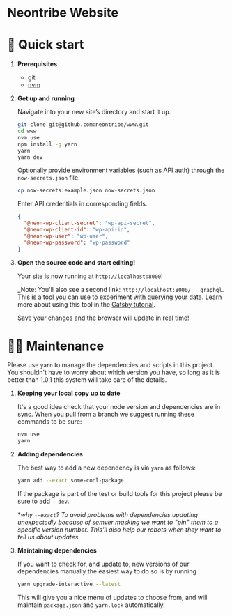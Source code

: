 # Neontribe Website

# 🚀 Quick start

1.  **Prerequisites**

    - git
    - [nvm](https://github.com/creationix/nvm)

1.  **Get up and running**

    Navigate into your new site’s directory and start it up.

    ```sh
    git clone git@github.com:neontribe/www.git
    cd www
    nvm use
    npm install -g yarn
    yarn
    yarn dev
    ```

    Optionally provide environment variables (such as API auth) through the `now-secrets.json` file.

    ```sh
    cp now-secrets.example.json now-secrets.json
    ```

    Enter API credentials in corresponding fields.

    ```json
    {
      "@neon-wp-client-secret": "wp-api-secret",
      "@neon-wp-client-id": "wp-api-id",
      "@neon-wp-user": "wp-user",
      "@neon-wp-password": "wp-password"
    }
    ```

1.  **Open the source code and start editing!**

    Your site is now running at `http://localhost:8000`!

    \_Note: You'll also see a second link: `http://localhost:8000/___graphql`. This is a tool you can use to experiment with querying your data. Learn more about using this tool in the [Gatsby tutorial](https://www.gatsbyjs.org/tutorial/part-five/#introducing-graphiql).\_

    Save your changes and the browser will update in real time!

# 👷‍♀️ Maintenance

Please use `yarn` to manage the dependencies and scripts in this project. You shouldn't have to worry about which version you have, so long as it is better than 1.0.1 this system will take care of the details.

1. **Keeping your local copy up to date**

   It's a good idea check that your node version and dependencies are in sync. When you pull from a branch we suggest running these commands to be sure:

   ```sh
   nvm use
   yarn
   ```

1. **Adding dependencies**

   The best way to add a new dependency is via `yarn` as follows:

   ```sh
   yarn add --exact some-cool-package
   ```

   If the package is part of the test or build tools for this project please be sure to add `--dev`.

   \*_why `--exact`? To avoid problems with dependencies updating unexpectedly because of semver masking we want to "pin" them to a specific version number. This'll also help our robots when they want to tell us about updates._

1. **Maintaining dependencies**

   If you want to check for, and update to, new versions of our dependencies manually the easiest way to do so is by running

   ```sh
   yarn upgrade-interactive --latest
   ```

   This will give you a nice menu of updates to choose from, and will maintain `package.json` and `yarn.lock` automatically.
